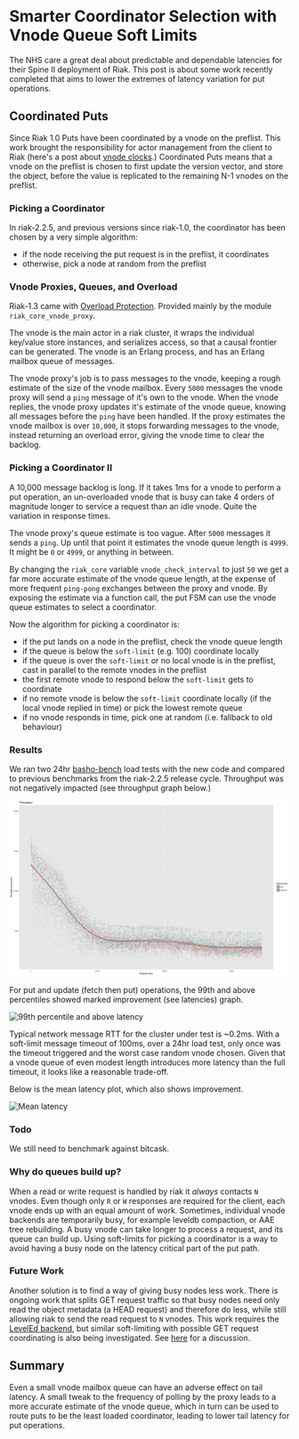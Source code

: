 # Smarter Coordinator Selection with Vnode Queue Soft Limits

The NHS care a great deal about predictable and dependable latencies
for their Spine II deployment of Riak. This post is about some work
recently completed that aims to lower the extremes of latency
variation for put operations.


## Coordinated Puts

Since Riak 1.0 Puts have been coordinated by a vnode on the
preflist. This work brought the responsibility for actor management
from the client to Riak (here's a post about
[vnode clocks](http://basho.com/posts/technical/vector-clocks-revisited/).)
Coordinated Puts means that a vnode on the preflist is chosen to first
update the version vector, and store the object, before the value is
replicated to the remaining N-1 vnodes on the preflist.

### Picking a Coordinator

In riak-2.2.5, and previous versions since riak-1.0, the coordinator
has been chosen by a very simple algorithm:

- if the node receiving the put request is in the preflist, it
  coordinates
- otherwise, pick a node at random from the preflist

### Vnode Proxies, Queues, and Overload

Riak-1.3 came with
[Overload Protection](https://github.com/basho/riak/blob/develop/releasenotes/riak-1.3.md#overload-protection--work-shedding). Provided
mainly by the module `riak_core_vnode_proxy`.

The vnode is the main actor in a riak cluster, it wraps the individual
key/value store instances, and serializes access, so that a causal
frontier can be generated. The vnode is an Erlang process, and has an
Erlang mailbox queue of messages.

The vnode proxy's job is to pass messages to the vnode, keeping a
rough estimate of the size of the vnode mailbox. Every `5000` messages
the vnode proxy will send a `ping` message of it's own to the
vnode. When the vnode replies, the vnode proxy updates it's estimate
of the vnode queue, knowing all messages before the `ping` have been
handled. If the proxy estimates the vnode mailbox is over `10,000`, it
stops forwarding messages to the vnode, instead returning an overload
error, giving the vnode time to clear the backlog.

### Picking a Coordinator II

A 10,000 message backlog is long. If it takes 1ms for a vnode to
perform a put operation, an un-overloaded vnode that is busy can take
4 orders of magnitude longer to service a request than an idle
vnode. Quite the variation in response times.

The vnode proxy's queue estimate is too vague. After `5000` messages
it sends a `ping`. Up until that point it estimates the vnode queue
length is `4999`. It might be `0` or `4999`, or anything in between.

By changing the `riak_core` variable `vnode_check_interval` to just
`50` we get a far more accurate estimate of the vnode queue length, at
the expense of more frequent `ping-pong` exchanges between the proxy
and vnode. By exposing the estimate via a function call, the put FSM
can use the vnode queue estimates to select a coordinator.

Now the algorithm for picking a coordinator is:

- if the put lands on a node in the preflist, check the vnode queue
  length
- if the queue is below the `soft-limit` (e.g. 100) coordinate locally
- if the queue is over the `soft-limit` or no local vnode is in the
  preflist, cast in parallel to the remote vnodes in the preflist
- the first remote vnode to respond below the `soft-limit` gets to coordinate
- if no remote vnode is below the `soft-limit` coordinate locally (if
  the local vnode replied in time) or pick the lowest remote queue
- if no vnode responds in time, pick one at random (i.e. fallback to
  old behaviour)

### Results

We ran two 24hr [basho-bench]() load tests with the new code and
compared to previous benchmarks from the riak-2.2.5 release
cycle. Throughput was not negatively impacted (see throughput graph
below.)

![Comparing Throughput](throughput.png "Comparative throughput")

For put and update (fetch then put) operations, the 99th and above
percentiles showed marked improvement (see latencies) graph.

![99th percentile and above latency](put-latency-tail.png "Comparative
 99th latency")

Typical network message RTT for the cluster under test is ~0.2ms. With
a soft-limit message timeout of 100ms, over a 24hr load test, only
once was the timeout triggered and the worst case random vnode
chosen. Given that a vnode queue of even modest length introduces more
latency than the full timeout, it looks like a reasonable trade-off.

Below is the mean latency plot, which also shows improvement.

![Mean latency](put-latency-mean.png "Comparative
 mean latency")


### Todo

We still need to benchmark against bitcask.

### Why do queues build up?

When a read or write request is handled by riak it _always_ contacts
`N` vnodes. Even though only `R` or `W` responses are required for the
client, each vnode ends up with an equal amount of work. Sometimes,
individual vnode backends are temporarily busy, for example leveldb
compaction, or AAE tree rebuilding. A busy vnode can take longer to
process a request, and its queue can build up. Using soft-limits for
picking a coordinator is a way to avoid having a busy node on the
latency critical part of the put path.

### Future Work

Another solution is to find a way of giving busy nodes less
work. There is ongoing work that splits GET request traffic so that
busy nodes need only read the object metadata (a HEAD request) and
therefore do less, while still allowing riak to send the read request
to `N` vnodes. This work requires the
[LevelEd backend](https://github.com/martinsumner/leveled), but
similar soft-limiting with possible GET request coordinating is also
being investigated. See
[here](https://github.com/martinsumner/leveled/blob/master/docs/FUTURE.md#n-heads-1-get-or-1-get-n-1-heads)
for a discussion.

## Summary

Even a small vnode mailbox queue can have an adverse effect on tail
latency. A small tweak to the frequency of polling by the proxy leads
to a more accurate estimate of the vnode queue, which in turn can be
used to route puts to be the least loaded coordinator, leading to
lower tail latency for put operations.
